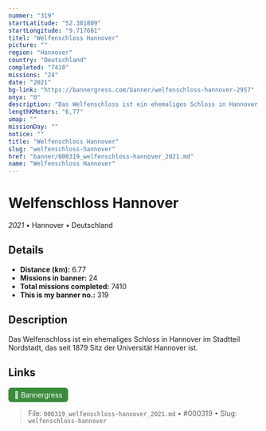 ```yaml
---
nummer: "319"
startLatitude: "52.381809"
startLongitude: "9.717681"
titel: "Welfenschloss Hannover"
picture: ""
region: "Hannover"
country: "Deutschland"
completed: "7410"
missions: "24"
date: "2021"
bg-link: "https://bannergress.com/banner/welfenschloss-hannover-2957"
onyx: "0"
description: "Das Welfenschloss ist ein ehemaliges Schloss in Hannover im Stadtteil Nordstadt, das seit 1879 Sitz der Universität Hannover ist."
lengthKMeters: "6,77"
umap: ""
missionDay: ""
notice: ""
title: "Welfenschloss Hannover"
slug: "welfenschloss-hannover"
href: "banner/000319_welfenschloss-hannover_2021.md"
name: "Welfenschloss Hannover"
---
```

# Welfenschloss Hannover

*2021* • Hannover • Deutschland





## Details
- **Distance (km):** 6.77
- **Missions in banner:** 24
- **Total missions completed:** 7410
- **This is my banner no.:** 319



## Description
Das Welfenschloss ist ein ehemaliges Schloss in Hannover im Stadtteil Nordstadt, das seit 1879 Sitz der Universität Hannover ist.



## Links
<a href="https://bannergress.com/banner/welfenschloss-hannover-2957" target="_blank" style="display:inline-block;margin-right:8px;padding:6px 12px;background:#3c8b3c;color:#fff;text-decoration:none;border-radius:6px;">🔗 Bannergress</a>



> File: `000319_welfenschloss-hannover_2021.md` • #000319 • Slug: `welfenschloss-hannover`
